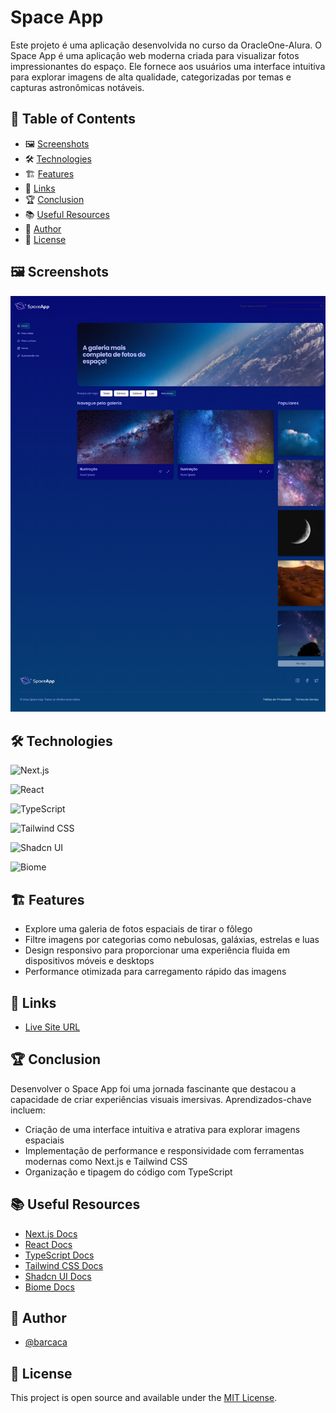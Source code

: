 # Space App

Este projeto é uma aplicação desenvolvida no curso da OracleOne-Alura. O Space App é uma aplicação web moderna criada para visualizar fotos impressionantes do espaço. Ele fornece aos usuários uma interface intuitiva para explorar imagens de alta qualidade, categorizadas por temas e capturas astronômicas notáveis.

## 📑 Table of Contents
- 🖼️ [Screenshots](#-screenshots)
- 🛠️ [Technologies](#-technologies)
- 🏗️ [Features](#-features)
- 🔗 [Links](#-links)
- 🏆 [Conclusion](#-conclusion)
- 📚 [Useful Resources](#-useful-resources)
- 👤 [Author](#-author)
- 📜 [License](#-license)

## 🖼️ Screenshots

![Light Theme](/public/thumbnail-light.png)

## 🛠️ Technologies

![Next.js](https://img.shields.io/badge/Next.js-%23000000?style=for-the-badge&logo=next.js&logoColor=white)

![React](https://img.shields.io/badge/React-%2361DAFB?style=for-the-badge&logo=react&logoColor=black)

![TypeScript](https://img.shields.io/badge/TypeScript-%233178C6?style=for-the-badge&logo=typescript&logoColor=white)

![Tailwind CSS](https://img.shields.io/badge/Tailwind_CSS-%2306B6D4?style=for-the-badge&logo=tailwind-css&logoColor=white)

![Shadcn UI](https://img.shields.io/badge/Shadcn_UI-%23000000?style=for-the-badge&logo=shadcnui&logoColor=white)

![Biome](https://img.shields.io/badge/Biome-%2360A5FA?style=for-the-badge&logo=biome&logoColor=white)

## 🏗️ Features

- Explore uma galeria de fotos espaciais de tirar o fôlego
- Filtre imagens por categorias como nebulosas, galáxias, estrelas e luas
- Design responsivo para proporcionar uma experiência fluida em dispositivos móveis e desktops
- Performance otimizada para carregamento rápido das imagens

## 🔗 Links

- [Live Site URL](https://space-app-eight-jade.vercel.app)

## 🏆 Conclusion

Desenvolver o Space App foi uma jornada fascinante que destacou a capacidade de criar experiências visuais imersivas. Aprendizados-chave incluem:

- Criação de uma interface intuitiva e atrativa para explorar imagens espaciais
- Implementação de performance e responsividade com ferramentas modernas como Next.js e Tailwind CSS
- Organização e tipagem do código com TypeScript

## 📚 Useful Resources

- [Next.js Docs](https://nextjs.org/docs)
- [React Docs](https://reactjs.org/docs)
- [TypeScript Docs](https://www.typescriptlang.org/docs/)
- [Tailwind CSS Docs](https://tailwindcss.com/docs)
- [Shadcn UI Docs](https://ui.shadcn.com)
- [Biome Docs](https://biomejs.dev/docs/)

## 👤 Author

- [@barcaca](https://www.github.com/barcaca)

## 📜 License

This project is open source and available under the [MIT License](LICENSE).
